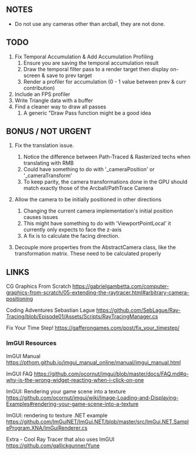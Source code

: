 ## NOTES
- Do not use any cameras other than arcball, they are not done.

## TODO
1. Fix Temporal Accumulation & Add Accumulation Profiling
   1. Ensure you are saving the temporal accumulation result
   2. Draw the temporal filter pass to a render target then display on-screen & save to prev target
   3. Render a profiler for accumulation (0 - 1 value between prev & curr contribution)
2. Include an FPS profiler
3. Write Triangle data with a buffer
4. Find a cleaner way to draw all passes
	1. A generic "Draw Pass function might be a good idea

## BONUS / NOT URGENT
1. Fix the translation issue.
	1. Notice the difference between Path-Traced & Rasterized techs when translating with RMB
	2. Could have something to do with '_cameraPosition' or '_cameraTransform'
	3. To keep parity, the camera transformations done in the GPU should match exactly 
	   those of the Arcball/PathTrace Camera

2. Allow the camera to be initially positioned in other directions
	1. Changing the current camera implementation's initial position causes issues
	2. This might have something to do with 'ViewportPointLocal' it currently only expects to face the z-axis
	3. A fix is to calculate the facing direction.
3. Decouple more properties from the AbstractCamera class, like the transformation matrix. These need to be calculated properly

## LINKS
CG Graphics From Scratch
https://gabrielgambetta.com/computer-graphics-from-scratch/05-extending-the-raytracer.html#arbitrary-camera-positioning

Coding Adventures Sebastian Lague
https://github.com/SebLague/Ray-Tracing/blob/Episode01/Assets/Scripts/RayTracingManager.cs

Fix Your Time Step!
https://gafferongames.com/post/fix_your_timestep/

### ImGUI Resources

ImGUI Manual
https://pthom.github.io/imgui_manual_online/manual/imgui_manual.html

ImGUI FAQ
https://github.com/ocornut/imgui/blob/master/docs/FAQ.md#q-why-is-the-wrong-widget-reacting-when-i-click-on-one

ImGUI: Rendering your game scene into a texture
https://github.com/ocornut/imgui/wiki/Image-Loading-and-Displaying-Examples#rendering-your-game-scene-into-a-texture

ImGUI: rendering to texture .NET example
https://github.com/ImGuiNET/ImGui.NET/blob/master/src/ImGui.NET.SampleProgram.XNA/ImGuiRenderer.cs

Extra - Cool Ray Tracer that also uses ImGUI
https://github.com/gallickgunner/Yune